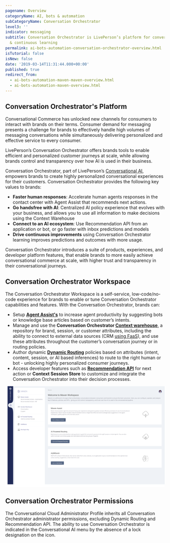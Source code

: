 ```yaml
---
pagename: Overview
categoryName: AI, bots & automation
subCategoryName: Conversation Orchestrator
level3: ''
indicator: messaging
subtitle: Conversation Orchestrator is LivePerson’s platform for conversational orchestration
  & continuous learning
permalink: ai-bots-automation-conversation-orchestrator-overview.html
isTutorial: false
isNew: false
date: '2019-03-14T11:31:44.000+00:00'
published: true
redirect_from:
  - ai-bots-automation-maven-maven-overview.html
  - ai-bots-automation-maven-overview.html
---
```


## Conversation Orchestrator's Platform

Conversational Commerce has unlocked new channels for consumers to interact with brands on their terms. Consumer demand for messaging presents a challenge for brands to effectively handle high volumes of messaging conversations while simultaneously delivering personalized and effective service to every consumer.

LivePerson’s Conversation Orchestrator offers brands tools to enable efficient and personalized customer journeys at scale, while allowing brands control and transparency over how AI is used in their business.

Conversation Orchestrator, part of LivePerson’s [Conversational AI](ai-bots-automation-conversational-ai.html), empowers brands to create highly personalized conversational experiences for their customers. Conversation Orchestrator provides the following key values to brands:

* **Faster human responses**: Accelerate human agents responses in the contact center with Agent Assist that recommends next actions.
* **Go handsfree with AI**: Centralized AI policy experience that evolves with your business, and allows you to use all information to make decisions using the Context Warehouse
* **Connect to an AI ecosystem**: Use Recommendation API from an application or bot, or go faster with inbox predictions and models
* **Drive continuous improvements** using Conversation Orchestrator learning improves predictions and outcomes with more usage.

Conversation Orchestrator introduces a suite of products, experiences, and developer platform features, that enable brands to more easily achieve conversational commerce at scale, with higher trust and transparency in their conversational journeys.

## Conversation Orchestrator Workspace

The Conversation Orchestrator Workspace is a self-service, low-code/no-code experience for brands to enable or tune Conversation Orchestrator capabilities and features. With the Conversation Orchestrator, brands can:

* Setup [**Agent Assist's**](https://knowledge.liveperson.com/ai-bots-automation-maven-maven-assist.html) to increase agent productivity by suggesting bots or knowledge base articles based on customer’s intents.
* Manage and use the **Conversation Orchestrator [Context warehouse](ai-bots-automation-maven-context-warehouse.html)**, a repository for brand, session, or customer attributes, including the ability to connect to external data sources (CRM [using FaaS](https://knowledge.liveperson.com/developer-tools-liveperson-functions.html)), and use these attributes throughout the customer’s conversation journey or in routing policies.
* Author dynamic **[Dynamic Routing](ai-bots-automation-maven-ai-powered-routing.html)** policies based on attributes (intent, content, session, or AI based inferences) to route to the right human or bot - unlocking highly personalized consumer journeys.
* Access developer features such as **[Recommendation API](ai-bots-automation-maven-askmaven.html)** for next action or **Context Session Store** to customize and integrate the Conversation Orchestrator into their decision processes.

<img width="750px" src="/img/maven-workspace.png">

## Conversation Orchestrator Permissions
The Conversational Cloud Administrator Profile inherits all Conversation Orchestrator administrator permissions, excluding Dynamic Routing and Recommendation API. The ability to use Conversation Orchestrator is indicated in the Conversational AI menu by the absence of a lock designation on the icon.

